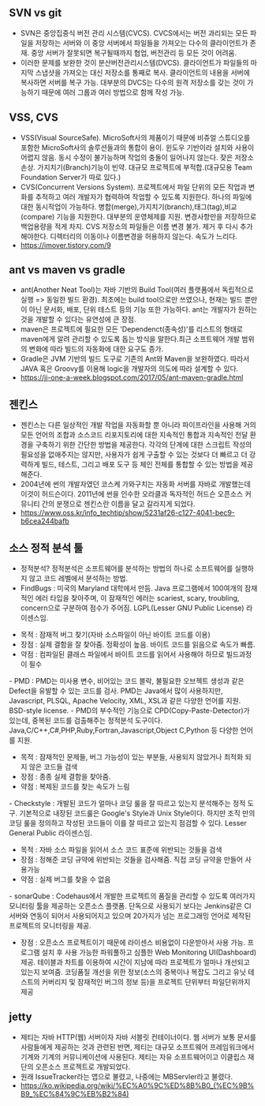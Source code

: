 ## SVN vs git
- SVN은 중앙집중식 버전 관리 시스템(CVCS). CVCS에서는 버전 과리되는 모든 파일을 저장하는 서버와 이 중앙 서버에서 파일들을 가져오는 다수의 클라이언트가 존재. 
 중앙 서버가 잘못되면 복구될때까지 협업, 버전관리 등 모든 것이 어려움. 
- 이러한 문제를 보완한 것이 분산버전관리시스템(DVCS). 클라이언트가 파일들의 마지막 스냅샷을 가져오는 대신 저장소를 통째로 복사. 클라이언트의 내용을 서버에
복사하면 서버를 복구 가능. 대부분의 DVCS는 다수의 원격 저장소를 갖는 것이 가능하기 때문에 여러 그룹과 여러 방법으로 함께 작성 가능.

## VSS, CVS
- VSS(Visual SourceSafe). MicroSoft사의 제품이기 때문에 비쥬얼 스튜디오를 포함한 MicroSoft사의 솔루션들과의 통합이 용이. 윈도우 기반이라 설치와 사용이 어렵지 않음. 동시 수정이 불가능하며 작업의 충돌이 일어나지 않는다. 잦은 저장소 손상. 가지치기(Branch)기능이 빈약. 대규모 프로젝트에 부적합.(대규모용 Team Foundation Server가 따로 있다.)
- CVS(Concurrent Versions System). 프로젝트에서 파일 단위의 모든 작업과 변화를 추적하고 여러 개발자가 협력하여 작업할 수 있도록 지원한다. 하나의 파일에 대한 동시작업이 가능하다. 병합(merge),가지치기(branch),태그(tag),비교(compare) 기능을 지원한다. 대부분의 운영체제를 지원. 변경사항만을 저장하므로 백업용량을 적게 차지. CVS 저장소의 파일들은 이름 변경 불가. 제거 후 다시 추가해야한다. 디렉터리의 이동이나 이름변경을 허용하지 않는다. 속도가 느리다.
- https://imover.tistory.com/9

## ant vs maven vs gradle
- ant(Another Neat Tool)는 자바 기반의 Build Tool(여러 플랫폼에서 독립적으로 실행 => 동일한 빌드 환경). 최초에는 build tool으로만 쓰였으나, 현재는
빌드 뿐만이 아닌 문서화, 배포, 단위 테스트 등의 기능 또한 가능하다. ant는 개발자가 원하는 것을 개발할 수 있다는 유연성에 큰 장점.
- maven은 프로젝트에 필요한 모든 'Dependenct(종속성)'를 리스트의 형태로 maven에게 알려 관리할 수 있도록 돕는 방식을 말한다.최근 소프트웨어 개발 범위의 변화에 따라 빌드의 자동화에 대한 요구도 증가.
- Gradle은 JVM 기반의 빌드 도구로 기존의 Ant와 Maven을 보완하였다. 따라서 JAVA 혹은 Groovy를 이용해 logic을 개발자의 의도에 따라 설계할 수 있다.
- https://jj-one-a-week.blogspot.com/2017/05/ant-maven-gradle.html

## 젠킨스
- 젠킨스는 다른 일상적인 개발 작업을 자동화할 뿐 아니라 파이프라인을 사용해 거의 모든 언어의 조합과 소스코드 리포지토리에 대한 지속적인 통합과 지속적인 전달 환경을 구축하기 위한 간단한 방법을 제공한다. 각각의 단계에 대한 스크립트 작성의 필요성을 없애주지는 않지만, 사용자가 쉽게 구출할 수 있는 것보다 더 빠르고 더 강력하게 빌드, 테스트, 그리고 배포 도구 등 체인 전체를 통합할 수 있는 방법을 제공해준다.
- 2004년에 썬의 개발자였던 코스케 가와구치는 자동화 서버를 자바로 개발했는데 이것이 허드슨이다. 2011년에 썬을 인수한 오라클과 독자적인 허드슨 오픈소스 커뮤니티 간의 분쟁으로 젠킨스란 이름을 달고 갈라지게 되었다.
- https://www.oss.kr/info_techtip/show/5231af26-c127-4041-bec9-b6cea244bafb

## 소스 정적 분석 툴
- 정적분석? 정적분석은 소프트웨어를 분석하는 방법의 하나로 소프트웨어를 실행하지 않고 코드 레벨에서 분석하는 방법.
- FindBugs : 미국의 Maryland 대학에서 만듬. Java 프로그램에서 100여개의 잠재적인 에러 타입을 찾아주며, 이 잠재적인 에러는 scariest, scary, troubling, concern으로 구분하여 점수가 주어짐. LGPL(Lesser GNU Public License) 라이센스임.
<ul>
 <li>목적 : 잠재적 버그 찾기(자바 소스파일이 아닌 바이트 코드를 이용)</li>
 <li>장점 : 실제 결함을 잘 찾아줌. 정확성이 높음. 바이트 코드를 읽음으로 속도가 빠름.</li>
 <li>약점 : 컴파일된 클래스 파일에서 바이트 코드를 읽어서 사용해야 하므로 빌드과정이 필수</li>
</ul>
- PMD : PMD는 미사용 변수, 비어있는 코드 블락, 불필요한 오브젝트 생성과 같은 Defect을 유발할 수 있는 코드를 검사. PMD는 Java에서 많이 사용하지만, Javascript, PLSQL, Apache Velocity, XML, XSL과 같은 다양한 언어를 지원. BSD-style license.
- PMD의 부수적인 기능으로 CPD(Copy-Paste-Detector)가 있는데, 중복된 코드를 검출해주는 정적분석 도구이다. Java,C/C++,C#,PHP,Ruby,Fortran,Javascript,Object C,Python 등 다양한 언어를 지원.
<ul>
 <li>목적 : 잠재적인 문제들, 버그 가능성이 있는 부분들, 사용되지 않았거나 최적화 되지 않은 코드들 검색</li>
 <li>장점 : 종종 실제 결함을 찾아줌.</li>
 <li>약점 : 복제된 코드를 찾는 속도가 느림</li>
</ul>
- Checkstyle : 개발된 코드가 얼마나 코딩 룰을 잘 따르고 있는지 분석해주는 정적 도구. 기본적으로 내장된 코드룰은 Google's Style과 Unix Style이다. 하지만 조직 만의 코딩 룰을 정의하고 작성된 코드들이 이를 잘 따르고 있는지 점검할 수 있다. Lesser General Public 라이센스임.
<ul>
 <li>목적 : 자바 소스 파일을 읽어서 소스 코드 표준에 위반되는 것들을 검색</li>
 <li>장점 : 정해준 코딩 규약에 위반되는 것들을 검사해줌. 직접 코딩 규약을 만들어 사용가능</li>
 <li>약점 : 실제 버그를 찾을 수 없음</li>
</ul>
- sonarQube : Codehaus에서 개발한 프로젝트의 품질을 관리할 수 있도록 여러가지 모니터링 툴을 제공하는 오픈소스 플랫폼. 단독으로 사용되기 보다는 Jenkins같은 CI 서버와 연동이 되어서 사용되어지고 있으며 20가지가 넘는 프로그래밍 언어로 제작된 프로젝트의 모니터링을 제공.
<ul>
 <li>장점 : 오픈소스 프로젝트이기 때문에 라이센스 비용없이 다운받아서 사용 가능. 프로그램 설치 후 사용 가능한 파워풀하고 심플한 Web Monitoring UI(Dashboard) 제공. 테이블과 차트를 이용하여 시간이 지남에 따라 프로젝트가 얼마나 개선되고 있는지 보여줌. 코딩품질 개선을 위한 정보(소스의 중복이나 복잡도 그리고 유닛 테스트의 커버리지 및 잠재적인 버그의 정보 등)을 프로젝트 단위부터 파일단위까지 제공</li>
</ul>

## jetty
- 제티는 자바 HTTP(웹) 서버이자 자바 서블릿 컨테이너이다. 웹 서버가 보통 문서를 사람들에게 제공하는 것과 관련된 반면, 제티는 대규모 소프트웨어 프레임워크에서 기계와 기계의 커뮤니케이션에 사용된다. 제티는 자유 소프트웨어이고 이클립스 재단의 오픈소스 프로젝트로 개발되었다. 
- 원래 IssueTracker라는 앱으로 불렸고, 나중에는 MBServler라고 불렸다.
- https://ko.wikipedia.org/wiki/%EC%A0%9C%ED%8B%B0_(%EC%9B%B9_%EC%84%9C%EB%B2%84)

